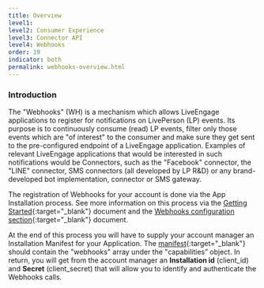 ```yaml
---
title: Overview
level1:
level2: Consumer Experience
level3: Connector API
level4: Webhooks
order: 19
indicator: both
permalink: webhooks-overview.html
---
```


### Introduction

The "Webhooks" (WH) is a mechanism which allows LiveEngage applications to register for notifications on LivePerson (LP) events. Its purpose is to continuously consume (read) LP events, filter only those events which are "of interest" to the consumer and make sure they get sent to the pre-configured endpoint of a LiveEngage application. Examples of relevant LiveEngage applications that would be interested in such notifications would be Connectors, such as the "Facebook" connector, the "LINE" connector, SMS connectors (all developed by LP R&D) or any brand-developed bot implementation, connector or SMS gateway.

The registration of Webhooks for your account is done via the App Installation process. See more information on this process via the  [Getting Started](connectorapi-getting-started.html.html){:target="_blank"} document and the [Webhooks configuration section](webhooks-configuration.html){:target="_blank"} document.

At the end of this process you will have to supply your account manager an Installation Manifest for your Application. The [manifest](AppInstallJSON.html){:target="_blank"} should contain the "webhooks" array under the "capabilities” object. In return, you will get from the account manager an **Installation id** (client_id) and **Secret** (client_secret) that will allow you to identify and authenticate the Webhooks calls.
